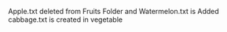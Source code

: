  Apple.txt deleted from Fruits Folder and Watermelon.txt is Added
 cabbage.txt is created in vegetable
